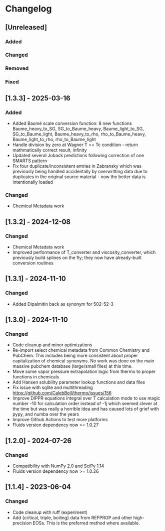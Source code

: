 # Changelog

## [Unreleased]

### Added

### Changed

### Removed

### Fixed

## [1.3.3] - 2025-03-16

### Added

- Added Baumé scale conversion function: 8 new functions Baume_heavy_to_SG, SG_to_Baume_heavy, Baume_light_to_SG, SG_to_Baume_light, Baume_heavy_to_rho, rho_to_Baume_heavy, Baume_light_to_rho, rho_to_Baume_light
- Handle division by zero at Wagner T == Tc condition - return mathmatically correct result, infinity
- Updated several Joback predictions following correction of one SMARTS pattern
- Fix four duplicate/inconsistent entries in Zabransky which was previously being handled accidentally by overwritting data due to duplicates in the original source material - now the better data is intentionally loaded

### Changed
- Chemical Metadata work


## [1.3.2] - 2024-12-08

### Changed
- Chemical Metadata work
- Improved performance of T_converter and viscosity_converter, which previously build splines on the fly; they now have already-built conversion routines


## [1.3.1] - 2024-11-10

### Changed
- Added Dipalmitin back as synonym for 502-52-3

## [1.3.0] - 2024-11-10

### Changed
- Code cleanup and minor optimizations
- Re-import select chemical metadata from Common Chemistry and PubChem. This includes being more consistent about proper capitalization of chemical synonyms. No work was done on the main massive pubchem database (large/small files) at this time.
- Move some vapor pressure extrapolation logic from thermo to proper functions in chemicals
- Add Hansen solubility parameter lookup functions and data files
- Fix issue with sqlite and multithreading https://github.com/CalebBell/thermo/issues/156
- Improve DIPPR equations integral over T calculation mode to use magic number -10 for calculation order instead of -1j which seemed clever at the time but was really a horrible idea and has caused lots of grief with pypy, and numba over the years
- Improve Github Actions to test more platforms
- Fluids version dependency now >= 1.0.27

## [1.2.0] - 2024-07-26

### Changed
- Compatibility with NumPy 2.0 and SciPy 1.14
- Fluids version dependency now >= 1.0.26

## [1.1.4] - 2023-06-04

### Changed
- Code cleanup with ruff (experiment)
- Add {critical, triple, boiling} data from REFPROP and other high-precision EOSs. This is the preferred method where available.